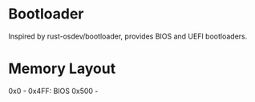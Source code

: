 # Bootloader

Inspired by rust-osdev/bootloader, provides BIOS and UEFI bootloaders.

# Memory Layout

0x0 - 0x4FF: BIOS
0x500 - 
